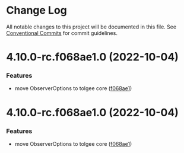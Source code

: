# Change Log

All notable changes to this project will be documented in this file.
See [Conventional Commits](https://conventionalcommits.org) for commit guidelines.

# 4.10.0-rc.f068ae1.0 (2022-10-04)


### Features

* move ObserverOptions to tolgee core ([f068ae1](https://github.com/tolgee/tolgee-js/commit/f068ae1ad03dd0cfcfe3e399edccb68202df61b6))





# 4.10.0-rc.f068ae1.0 (2022-10-04)


### Features

* move ObserverOptions to tolgee core ([f068ae1](https://github.com/tolgee/tolgee-js/commit/f068ae1ad03dd0cfcfe3e399edccb68202df61b6))
